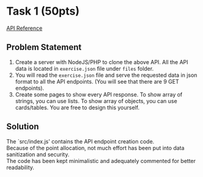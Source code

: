 # Task 1 (50pts)

[API Reference](https://rapidapi.com/justin-WFnsXH_t6/api/exercisedb/)

## Problem Statement

1. Create a server with NodeJS/PHP to clone the above API. All the API data is located in `exercise.json` file under `files` folder.
2. You will read the `exercise.json` file and serve the requested data in json format to all the API endpoints. (You will see that there are 9 GET endpoints).
3. Create some pages to show every API response. To show array of strings, you can use lists. To show array of objects, you can use cards/tables. You are free to design this yourself.

## Solution

The `src/index.js' contains the API endpoint creation code.\
Because of the point allocation, not much effort has been put into data sanitization and security.\
The code has been kept minimalistic and adequately commented for better readability.
